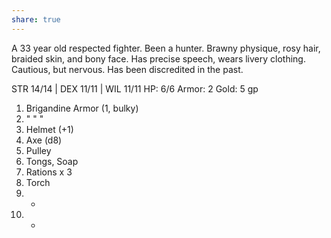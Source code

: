 ```yaml
---
share: true
---
```


A 33 year old respected fighter. Been a hunter. Brawny physique, rosy hair, braided skin, and bony face. Has precise speech, wears livery clothing. Cautious, but nervous. Has been discredited in the past.

STR 14/14 | DEX 11/11 | WIL 11/11
HP: 6/6
Armor: 2
Gold: 5 gp

1. Brigandine Armor (1, bulky)
2. " " "
3. Helmet (+1)
4. Axe (d8)
5. Pulley
6. Tongs, Soap
7. Rations x 3
8. Torch
9. -
10. -